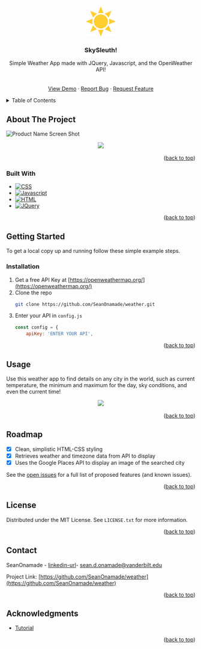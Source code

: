 <!-- Improved compatibility of back to top link: See: https://github.com/othneildrew/Best-README-Template/pull/73 -->
<a name="readme-top"></a>
<!--
*** Thanks for checking out the Best-README-Template. If you have a suggestion
*** that would make this better, please fork the repo and create a pull request
*** or simply open an issue with the tag "enhancement".
*** Don't forget to give the project a star!
*** Thanks again! Now go create something AMAZING! :D
-->



<!-- PROJECT SHIELDS -->
<!--
*** I'm using markdown "reference style" links for readability.
*** Reference links are enclosed in brackets [ ] instead of parentheses ( ).
*** See the bottom of this document for the declaration of the reference variables
*** for contributors-url, forks-url, etc. This is an optional, concise syntax you may use.
*** https://www.markdownguide.org/basic-syntax/#reference-style-links
-->
<!-- PROJECT LOGO -->
<br />
<div align="center">
  <a href="https://github.com/SeanOnamade/weather">
    <img src="images/sun.png" alt="Logo" width="80" height="80">
  </a>

<h3 align="center">SkySleuth!</h3>

  <p align="center">
    Simple Weather App made with JQuery, Javascript, and the OpenWeather API!
    <br />
    <br />
    <br />
    <a href="https://github.com/SeanOnamade/weather">View Demo</a>
    ·
    <a href="https://github.com/SeanOnamade/weather/issues/new?labels=bug&template=bug-report---.md">Report Bug</a>
    ·
    <a href="https://github.com/SeanOnamade/weather/issues/new?labels=enhancement&template=feature-request---.md">Request Feature</a>
  </p>
</div>

<!-- TABLE OF CONTENTS -->
<details>
  <summary>Table of Contents</summary>
  <ol>
    <li>
      <a href="#about-the-project">About The Project</a>
      <ul>
        <li><a href="#built-with">Built With</a></li>
      </ul>
    </li>
    <li>
      <a href="#getting-started">Getting Started</a>
      <ul>
        <li><a href="#installation">Installation</a></li>
      </ul>
    </li>
    <li><a href="#usage">Usage</a></li>
    <li><a href="#roadmap">Roadmap</a></li>
    <li><a href="#license">License</a></li>
    <li><a href="#contact">Contact</a></li>
    <li><a href="#acknowledgments">Acknowledgments</a></li>
  </ol>
</details>



<!-- ABOUT THE PROJECT -->
## About The Project

![Product Name Screen Shot](https://github.com/SeanOnamade/weather/blob/main/images/pagescreenshot.png)
<br />
<p align="center">
  <img src="https://github.com/SeanOnamade/weather/blob/main/weatherdemogif.gif" width="800" />
</p>

<!-- Here's a blank template to get started: To avoid retyping too much info. Do a search and replace with your text editor for the following: `github_username`, `repo_name`, `twitter_handle`, `linkedin_username`, `email_client`, `email`, `project_title`, `project_description` -->
<p align="right">(<a href="#readme-top">back to top</a>)</p>

### Built With

* [![CSS][CSS.com]][CSS-url]
* [![Javascript][Javascript.com]][Javascript-url]
* [![HTML][HTML.com]][HTML-url]
* [![JQuery][JQuery.com]][JQuery-url]

<p align="right">(<a href="#readme-top">back to top</a>)</p>



<!-- GETTING STARTED -->
## Getting Started

To get a local copy up and running follow these simple example steps.

### Installation

1. Get a free API Key at [https://openweathermap.org/](https://openweathermap.org/)
2. Clone the repo
   ```sh
   git clone https://github.com/SeanOnamade/weather.git
   ```
3. Enter your API in `config.js`
   ```js
   const config = {
       apiKey: 'ENTER YOUR API',
   ```

<p align="right">(<a href="#readme-top">back to top</a>)</p>

<!-- USAGE EXAMPLES -->
## Usage

Use this weather app to find details on any city in the world, such as current temperature, the minimum and maximum for the day, sky conditions, and even the current time!
<br />
<p align="center">
  <img src="https://github.com/SeanOnamade/weather/blob/main/weatherdemogif.gif" width="800" />
</p>

<p align="right">(<a href="#readme-top">back to top</a>)</p>

<!-- ROADMAP -->
## Roadmap

- [X] Clean, simplistic HTML-CSS styling
- [X] Retrieves weather and timezone data from API to display
- [X] Uses the Google Places API to display an image of the searched city

See the [open issues](https://github.com/SeanOnamade/weather/issues) for a full list of proposed features (and known issues).

<p align="right">(<a href="#readme-top">back to top</a>)</p>

<!-- LICENSE -->
## License

Distributed under the MIT License. See `LICENSE.txt` for more information.

<p align="right">(<a href="#readme-top">back to top</a>)</p>

<!-- CONTACT -->
## Contact

SeanOnamade - [linkedin-url]- sean.d.onamade@vanderbilt.edu

Project Link: [https://github.com/SeanOnamade/weather](https://github.com/SeanOnamade/weather)

<p align="right">(<a href="#readme-top">back to top</a>)</p>

<!-- ACKNOWLEDGMENTS -->
## Acknowledgments

* [Tutorial](https://www.skillshare.com/en/classes/learn-html-css-javascript-jquery-and-apis-build-a-weather-site/428313588/projects)

<p align="right">(<a href="#readme-top">back to top</a>)</p>



<!-- MARKDOWN LINKS & IMAGES -->
<!-- https://www.markdownguide.org/basic-syntax/#reference-style-links -->
[contributors-shield]: https://img.shields.io/github/contributors/SeanOnamade/weather.svg?style=for-the-badge
[contributors-url]: https://github.com/SeanOnamade/weather/graphs/contributors
[forks-shield]: https://img.shields.io/github/forks/SeanOnamade/weather.svg?style=for-the-badge
[forks-url]: https://github.com/SeanOnamade/weather/network/members
[stars-shield]: https://img.shields.io/github/stars/SeanOnamade/weather.svg?style=for-the-badge
[stars-url]: https://github.com/SeanOnamade/weather/stargazers
[issues-shield]: https://img.shields.io/github/issues/SeanOnamade/weather.svg?style=for-the-badge
[issues-url]: https://github.com/SeanOnamade/weather/issues

[linkedin-shield]: https://img.shields.io/badge/-LinkedIn-black.svg?style=for-the-badge&logo=linkedin&colorB=555
[linkedin-url]: https://linkedin.com/in/seanonamade

[OpenWeather-url]: https://openweathermap.org/ 

[HTML.com]: https://img.shields.io/badge/HTML-239120?style=for-the-badge&logo=html5&logoColor=white
[HTML-url]: https://developer.mozilla.org/en-US/docs/Web/HTML 
[CSS.com]: https://img.shields.io/badge/CSS-239120?&style=for-the-badge&logo=css3&logoColor=white
[CSS-url]: https://www.w3schools.com/css/
[Javascript.com]: https://img.shields.io/badge/JavaScript-F7DF1E?style=for-the-badge&logo=javascript&logoColor=black
[Javascript-url]: https://www.w3schools.com/js/
[React.js]: https://img.shields.io/badge/React-20232A?style=for-the-badge&logo=react&logoColor=61DAFB
[React-url]: https://reactjs.org/

[JQuery.com]: https://img.shields.io/badge/jQuery-0769AD?style=for-the-badge&logo=jquery&logoColor=white
[JQuery-url]: https://jquery.com 
